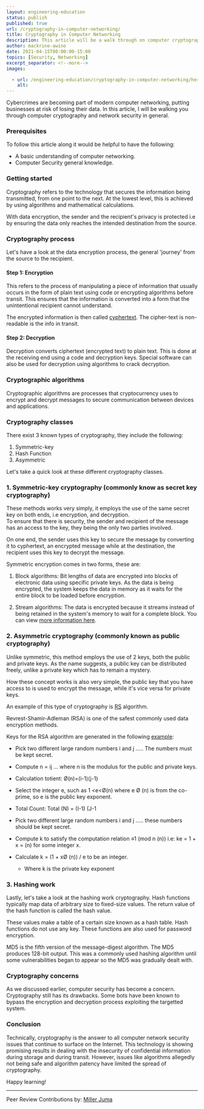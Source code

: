 ```yaml
---
layout: engineering-education
status: publish
published: true
url: /cryptography-in-computer-networking/
title: Cryptography in Computer Networking
description: This article will be a walk through on computer cryptography and network security in general.  
author: mackrine-awino
date: 2021-04-15T00:00:00-15:00
topics: [Security, Networking]
excerpt_separator: <!--more-->
images:

  - url: /engineering-education/cryptography-in-computer-networking/hero.jpg
    alt: 
---
```

Cybercrimes are becoming part of modern computer networking, putting businesses at risk of losing their data. In this article, I will be walking you through computer cryptography and network security in general.  
<!--more-->
### Prerequisites
To follow this article along it would be helpful to have the following:
- A basic understanding of computer networking.
- Computer Security general knowledge.

### Getting started
Cryptography refers to the technology that secures the information being transmitted, from one point to the next. At the lowest level, this is achieved by using algorithms and mathematical calculations.    

With data encryption, the sender and the recipient's privacy is protected i.e by ensuring the data only reaches the intended destination from the source.

### Cryptography process
Let's have a look at the data encryption process, the general 'journey' from the source to the recipient.  
 
#### Step 1: Encryption
This refers to the process of manipulating a piece of information that usually occurs in the form of plain text using code or encrypting algorithms before transit. This ensures that the information is converted into a form that the unintentional recipient cannot understand.  

The encrypted information is then called [cyphertext](https://whatis.techtarget.com/definition/ciphertext#:~:text=Ciphertext%20is%20encrypted%20text%20transformed,the%20ciphertext%20back%20into%20plaintext.). The cipher-text is non-readable is the info in transit.  

#### Step 2: Decryption
Decryption converts ciphertext (encrypted text) to plain text. This is done at the receiving end using a code and decryption keys. Special software can also be used for decryption using algorithms to crack decryption.  

### Cryptographic algorithms
Cryptographic algorithms are processes that cryptocurrency uses to encrypt and decrypt messages to secure communication between devices and applications.

### Cryptography classes
There exist 3 known types of cryptography, they include the following:  
1. Symmetric-key 
2. Hash Function
3. Asymmetric

Let's take a quick look at these different cryptography classes.

### 1. Symmetric-key cryptography (commonly know as secret key cryptography)
These methods works very simply, it employs the use of the same secret key on both ends, i.e encryption, and decryption.  
To ensure that there is security, the sender and recipient of the message has an access to the key, they being the only two parties involved.  

On one end, the sender uses this key to secure the message by converting it to cyphertext, an encrypted message while at the destination, the recipient uses this key to decrypt the message.  

Symmetric encryption comes in two forms, these are:

1. Block algorithms:
Bit lengths of data are encrypted into blocks of electronic data using specific private keys. As the data is being encrypted, the system keeps the data in memory as it waits for the entire block to be loaded before encryption.

2. Stream algorithms:
The data is encrypted because it streams instead of being retained in the system's memory to wait for a complete block. You can view [more information here](https://www.sciencedirect.com/topics/mathematics/stream-cipher).  

### 2. Asymmetric cryptography (commonly known as public cryptography)
Unlike symmetric, this method employs the use of 2 keys, both the public and private keys. As the name suggests, a public key can be distributed freely, unlike a private key which has to remain a mystery.  

How these concept works is also very simple, the public key that you have access to is used to encrypt the message, while it's vice versa for private keys.

An example of this type of cryptography is [RS](https://www.tutorialspoint.com/cryptography_with_python/cryptography_with_python_understanding_rsa_algorithm.htm) algorithm.  

Revrest-Shamir-Adleman (RSA) is one of the safest commonly used data encryption methods.  

Keys for the RSA algorithm are generated in the following [example](https://www.geeksforgeeks.org/how-to-solve-rsa-algorithm-problems/):

- Pick two different large random numbers i and j ..... The numbers must be kept secret.

- Compute n = ij ... where n is the modulus for the public and private keys.

- Calculation totient: Ø(n)=(i-1)(j-1)

- Select the integer e, such as 1 <e<Ø(n) where e Ø (n) is from the co-prime, so e is the public key exponent.

- Total Count: Total (N) = (I-1) (J-1
          
- Pick two different large random numbers i and j ..... these numbers should be kept secret.

- Compute k to satisfy the computation relation ≡1 (mod n (n)) i.e: ke = 1 + x = (n) for some integer x.

- Calculate k = (1 + xØ (n)) / e to be an integer.
    - Where k is the private key exponent
          
### 3. Hashing work
Lastly, let's take a look at the hashing work cryptography. Hash functions typically map data of arbitrary size to fixed-size values. The return value of the hash function is called the hash value. 

These values make a table of a certain size known as a hash table. Hash functions do not use any key. These functions are also used for password encryption.  
 
MD5 is the fifth version of the message-digest algorithm. The MD5 produces 128-bit output. This was a commonly used hashing algorithm until some vulnerabilities began to appear so the MD5 was gradually dealt with.

### Cryptography concerns
As we discussed earlier, computer security has become a concern. Cryptography still has its drawbacks. Some bots have been known to bypass the encryption and decryption process exploiting the targetted system.

### Conclusion
Technically, cryptography is the answer to all computer network security issues that continue to surface on the Internet. This technology is showing promising results in dealing with the insecurity of confidential information during storage and during transit. However, issues like algorithms allegedly not being safe and algorithm patency have limited the spread of cryptography.

Happy learning!

---
Peer Review Contributions by: [Miller Juma](/engineering-education/authors/miller-juma/)


